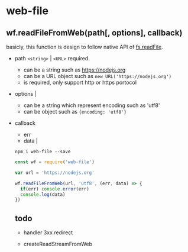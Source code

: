 # web-file

## wf.readFileFromWeb(path[, options], callback)
basicly, this function is design to follow native API of [fs.readFile](https://nodejs.org/dist/latest-v10.x/docs/api/fs.html#fs_fs_readfile_path_options_callback). 

- path `<string>` | `<URL>` required
  - can be a string such as https://nodejs.org
  - can be a URL object such as `new URL('https://nodejs.org')`
  - is required, only support http or https portocol

- options <Object> | <string>
  - can be a string which represent encoding such as 'utf8'
  - can be object such as `{encoding: 'utf8'}`

- callback <Function>
  - err <Error>
  - data <string> | <Buffer>

```
npm i web-file --save
```
``` js
const wf = require('web-file')

var url = 'https://nodejs.org'

wf.readFileFromWeb(url, 'utf8', (err, data) => {
  if(err) console.error(err)
  console.log(data)
})
```

## todo
- handler 3xx redirect

- createReadStreamFromWeb
